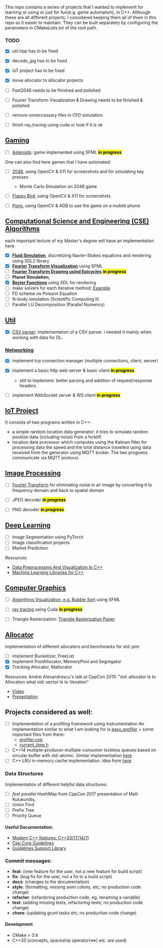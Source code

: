 This repo contains a series of projects that I wanted to implement for learning or using or just for fun(e.g. game automation), in C++. Although these are all different projects, I considered keeping them all of them in this repo as it easier to maintain. They can be built separately by configuring the perameters in CMakeLists.txt of the root path.

### TODO
- [x] util.hpp has to be fixed
- [x] decode_jpg has to be fixed
- [x] IoT project has to be fixed
- [x] move allocator to allocator projects
- [ ] Fast2048 needs to be finished and polished
- [ ] Fourier Transform Visualization & Drawing needs to be finished & polished
- [ ] remove unneccessary files in CFD simulation
- [ ] finish ray_tracing using cuda or look if it is ok


## [Gaming](./gaming)
- [ ] [Asteroids](./gaming/asteroids): game implemented using SFML <mark>**in progress**</mark>

One can also find here games that I have automated: 
- [ ] [2048](./gaming/fast2048), using OpenCV & X11 for screenshots and for simulating key presses
    - Monte Carlo Simulation on 2048 game
- [ ] [Flappy Bird](./gaming/game_automation/flappy_bird), using OpenCV & X11 for screenshots 
- [ ] [Pong](./gaming/game_automation/pong), using OpenCV & ADB to use the game on a mobile phone


## [Computational Science and Engineering (CSE) Algorithms](./cse_algorithms)
each important lecture of my Master's degree will have an implementation here:
- [x] [**Fluid Simulation**](./cse_algorithms/CFD), discretizing Navier-Stokes equations and rendering using SDL2 library
- [x] [**Fourier Transform Visualization**](./cse_algorithms/fourier_transform) using SFML
- [ ] [**Fourier Transform Drawing usind Epicycles**](./cse_algorithms/fourier_transform)  <mark>**in progress**</mark>
- [ ] **Planet Simulation**, 
- [x] [**Bezier Functions**](./cse_algorithms/bezier_functions) using SDL for rendering
- [ ] make solvers for each iterative method; [Example](https://math.nist.gov/iml++/)
- [ ] FD scheme on Poisson Equation
- [ ] N-body simulation (Scientific Computing II)
- [ ] Parallel LU Decomposition (Parallel Numerics)

## [Util](./util)
- [x] [CSV parser](./util/csv): implementation of a CSV parser. i needed it mainly when working with data for DL.

### [Networking](./util/network)
- [x] implement tcp connection manager (multiple connections, client, server)
- [x] implement a basic http web server & basic client <mark>**in progress**</mark>
    - still to implement: better parsing and addition of request/response headers
- [ ] implement WebSocket server & WS client <mark>**in progress**</mark>


## [IoT Project](./IoT_project)
It consists of two programs written in C++: 
- a simple random location data generator: it tries to simulate random position data (including noise) from a forklift
- location data processor which computes using the Kalman filter for processing data the speed and the total distance travelled using data received from the generator using MQTT broker.
The two programs communicate via MQTT protocol.


## [Image Processing](./img_processing_library)
- [ ] [Fourier Transform](./img_processing_library/fourier_transform) for eliminating noise in an image by converting it to frequency domain and back to spatial domain
- [ ] JPEG decoder <mark>**in progress**</mark>
- [ ] PNG decoder <mark>**in progress**</mark>


## [Deep Learning](./deep_learning)
- [ ] Image Segmentation using PyTorch
- [ ] Image classification projects
- [ ] Market Prediction

Resources:
- [Data Preprocessing And Visualization In C++](https://towardsdatascience.com/data-preprocessing-and-visualization-in-c-6d97ed236f3b)
- [Machine Learning Libraries for C++](https://www.analyticsvidhya.com/blog/2020/04/machine-learning-using-c-linear-logistic-regression/?utm_source=blog&utm_medium=introduction-machine-learning-libraries-c)


## [Computer Graphics](./computer_graphics)
- [ ] [Algorithms Visualization, e.g. Bubble Sort](./computer_graphics/algorithms) using SFML
- [ ] [ray tracing](./computer_graphics/ray_tracing) using Cuda <mark>**in progress**</mark>
- [ ] Triangle Rasterization: [Triangle Rasterization Paper](https://joshbeam.com/articles/triangle_rasterization/)


## [Allocator](./allocator)
implementation of different allocators and benchmarks for std::pmr

- [ ] implement Bucketizer, FreeList 
- [x] implement PoolAllocator, MemoryPool and Segregator 
- [x] Tracking Allocator, Mallocator

Resources:
Andrei Alexandrescu's talk at CppCon 2015: "std::allocator Is to Allocation what std::vector Is to Vexation"
- [Video](https://www.youtube.com/watch?v=LIb3L4vKZ7U&t=1991s&ab_channel=CppCon)
- [Presentation](https://github.com/CppCon/CppCon2015/blob/master/Presentations/allocator%20Is%20to%20Allocation%20what%20vector%20Is%20to%20Vexation/allocator%20Is%20to%20Allocation%20what%20vector%20Is%20to%20Vexation%20-%20Andrei%20Alexandrescu%20-%20CppCon%202015.pdf)


## Projects considered as well:
- [ ] Implementation of a profiling framework using instrumentation
An implementation similar to what I am looking for is [easy_profiler](https://github.com/yse/easy_profiler) + some important files from there:
    - [profiler.cpp](https://github.com/yse/easy_profiler/blob/develop/easy_profiler_core/profiler.cpp)
    - [current_time.h](https://github.com/yse/easy_profiler/blob/develop/easy_profiler_core/current_time.h)
- [ ] C++14 multiple-producer-multiple-consumer lockless queues based on circular buffer with std::atomic. Similar implementation [here](https://github.com/max0x7ba/atomic_queue)
- [ ] C++ LRU in-memory cache implementation. Idea from [here](https://github.com/warxander/lruc)

### Data Structures
Implementation of different helpful data structures:
- [ ] *fast parallel HashMap* from CppCon 2017 presentation of Matt Kulukundis, 
- [ ] Union Find
- [ ] Prefix Tree
- [ ] Priority Queue 

#### Useful Documentation:
- [Modern C++ features: C++20/17/14/11](https://github.com/AnthonyCalandra/modern-cpp-features)
- [Cpp Core Guidelines](https://isocpp.github.io/CppCoreGuidelines/CppCoreGuidelines)
- [Guidelines Support Library](https://github.com/microsoft/GSL)

### Commit messages:
- **feat**: (new feature for the user, not a new feature for build script)
- **fix**: (bug fix for the user, not a fix to a build script)
- **docs**: (changes to the documentation)
- **style**: (formatting, missing semi colons, etc; no production code change)
- **refactor**: (refactoring production code, eg. renaming a variable)
- **test**: (adding missing tests, refactoring tests; no production code change)
- **chore**: (updating grunt tasks etc; no production code change)

#### Development
- CMake > 3.8
- C++20 (concepts, spaceship operator(<=>) etc. are used)

